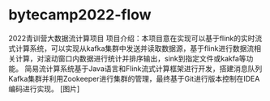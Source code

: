 # bytecamp2022-flow
2022青训营大数据流计算项目
项目介绍：本项目意在实现可以基于flink的实时流式计算系统，可以实现从kafka集群中发送并读取数据源，基于flink进行数据流相关计算，对滚动窗口内数据进行统计并排序输出，sink到指定文件或kakfa等功能。
简易流计算系统基于Java语言和Flink流式计算框架进行开发，搭建消息队列Kafka集群并利用Zookeeper进行集群的管理，最终基于Git进行版本控制在IDEA编码进行实现。
[图片]
